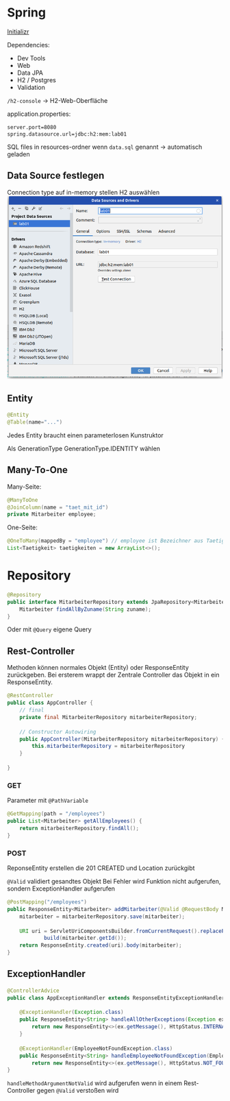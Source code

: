 # Spring

[Initializr](https://start.spring.io/)

Dependencies:

- Dev Tools
- Web
- Data JPA
- H2 / Postgres
- Validation

`/h2-console` -> H2-Web-Oberfläche

application.properties:

```
server.port=8080
spring.datasource.url=jdbc:h2:mem:lab01
```

SQL files in resources-ordner
wenn `data.sql` genannt -> automatisch geladen

## Data Source festlegen

Connection type auf in-memory stellen
H2 auswählen
![Data Sources](res/data_sources.png)

## Entity

```java
@Entity
@Table(name="...")
```

Jedes Entity braucht einen parameterlosen Kunstruktor

Als GenerationType GenerationType.IDENTITY wählen

## Many-To-One

Many-Seite:

```java
@ManyToOne
@JoinColumn(name = "taet_mit_id")
private Mitarbeiter employee;
```

One-Seite:

```java
@OneToMany(mappedBy = "employee") // employee ist Bezeichner aus Taetigkeit-Klasse
List<Taetigkeit> taetigkeiten = new ArrayList<>();
```

# Repository

```java
@Repository
public interface MitarbeiterRepository extends JpaRepository<Mitarbeiter, String> {
    Mitarbeiter findAllByZuname(String zuname);
}

```

Oder mit `@Query` eigene Query

## Rest-Controller

Methoden können normales Objekt (Entity) oder ResponseEntity zurückgeben. Bei ersterem wrappt der Zentrale Controller das Objekt in ein ResponseEntity.

```java
@RestController
public class AppController {
    // final
    private final MitarbeiterRepository mitarbeiterRepository;

    // Constructor Autowiring
    public AppController(MitarbeiterRepository mitarbeiterRepository) {
        this.mitarbeiterRepository = mitarbeiterRepository
    }

}
```

### GET

Parameter mit `@PathVariable`

```java
@GetMapping(path = "/employees")
public List<Mitarbeiter> getAllEmployees() {
    return mitarbeiterRepository.findAll();
}
```

### POST

ReponseEntity erstellen die 201 CREATED und Location zurückgibt

`@Valid` validiert gesandtes Objekt
Bei Fehler wird Funktion nicht aufgerufen, sondern ExceptionHandler aufgerufen

```java
@PostMapping("/employees")
public ResponseEntity<Mitarbeiter> addMitarbeiter(@Valid @RequestBody Mitarbeiter mitarbeiter) {
    mitarbeiter = mitarbeiterRepository.save(mitarbeiter);

    URI uri = ServletUriComponentsBuilder.fromCurrentRequest().replacePath("/employee/{id}").
            build(mitarbeiter.getId());
    return ResponseEntity.created(uri).body(mitarbeiter);
}
```

## ExceptionHandler

```java
@ControllerAdvice
public class AppExceptionHandler extends ResponseEntityExceptionHandler {

    @ExceptionHandler(Exception.class)
    public ResponseEntity<String> handleAllOtherExceptions(Exception ex, WebRequest req) {
        return new ResponseEntity<>(ex.getMessage(), HttpStatus.INTERNAL_SERVER_ERROR);
    }

    @ExceptionHandler(EmployeeNotFoundException.class)
    public ResponseEntity<String> handleEmployeeNotFoundException(EmployeeNotFoundException ex, WebRequest req) {
        return new ResponseEntity<>(ex.getMessage(), HttpStatus.NOT_FOUND);
}
```

`handleMethodArgumentNotValid` wird aufgerufen wenn in einem Rest-Controller gegen `@Valid` verstoßen wird
